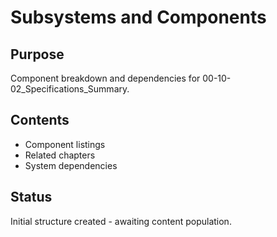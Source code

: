 # Subsystems and Components

## Purpose
Component breakdown and dependencies for 00-10-02_Specifications_Summary.

## Contents
- Component listings
- Related chapters
- System dependencies

## Status
Initial structure created - awaiting content population.
